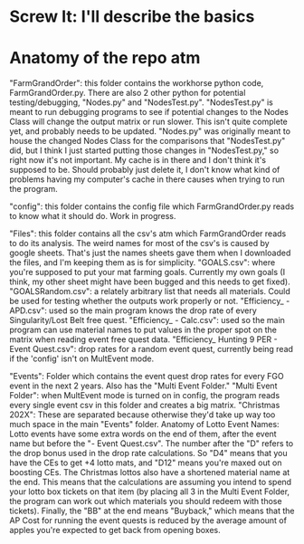 # Screw It: I'll describe the basics
# Anatomy of the repo atm

"FarmGrandOrder": this folder contains the workhorse python code, FarmGrandOrder.py.
  There are also 2 other python for potential testing/debugging, "Nodes.py" and "NodesTest.py". "NodesTest.py" is meant to run debugging programs to see if potential changes to the Nodes Class will change the output matrix or run slower. This isn't quite complete yet, and probably needs to be updated. "Nodes.py" was originally meant to house the changed Nodes Class for the comparisons that "NodesTest.py" did, but I think I just started putting those changes in "NodesTest.py," so right now it's not important.
  My cache is in there and I don't think it's supposed to be. Should probably just delete it, I don't know what kind of problems having my computer's cache in there causes when trying to run the program.

"config": this folder contains the config file which FarmGrandOrder.py reads to know what it should do. Work in progress.

"Files": this folder contains all the csv's atm which FarmGrandOrder reads to do its analysis. The weird names for most of the csv's is caused by google sheets. That's     just the names sheets gave them when I downloaded the files, and I'm keeping them as is for simplicity.
  "GOALS.csv": where you're supposed to put your mat farming goals. Currently my own goals (I think, my other sheet might have been bugged and this needs to get fixed).
  "GOALSRandom.csv": a relately arbitrary list that needs all materials. Could be used for testing whether the outputs work properly or not.
  "Efficiency_ - APD.csv": used so the main program knows the drop rate of every Singularity/Lost Belt free quest.
  "Efficiency_ - Calc.csv": used so the main program can use material names to put values in the proper spot on the matrix when reading event free quest data.
  "Efficiency_ Hunting 9 PER - Event Quest.csv": drop rates for a random event quest, currently being read if the 'config' isn't on MultEvent mode.
  
  "Events": Folder which contains the event quest drop rates for every FGO event in the next 2 years. Also has the "Multi Event Folder."
    "Multi Event Folder": when MultEvent mode is turned on in config, the program reads every single event csv in this folder and creates a big matrix.
    "Christmas 202X": These are separated because otherwise they'd take up way too much space in the main "Events" folder.
    Anatomy of Lotto Event Names: Lotto events have some extra words on the end of them, after the event name but before the "- Event Quest.csv". The number after the "D" refers to the drop bonus used in the drop rate calculations. So "D4" means that you have the CEs to get +4 lotto mats, and "D12" means you're maxed out on boosting CEs. The Christmas lottos also have a shortened material name at the end. This means that the calculations are assuming you intend to spend your lotto box tickets on that item (by placing all 3 in the Multi Event Folder, the program can work out which materials you should redeem with those tickets). Finally, the "BB" at the end means "Buyback," which means that the AP Cost for running the event quests is reduced by the average amount of apples you're expected to get back from opening boxes.
